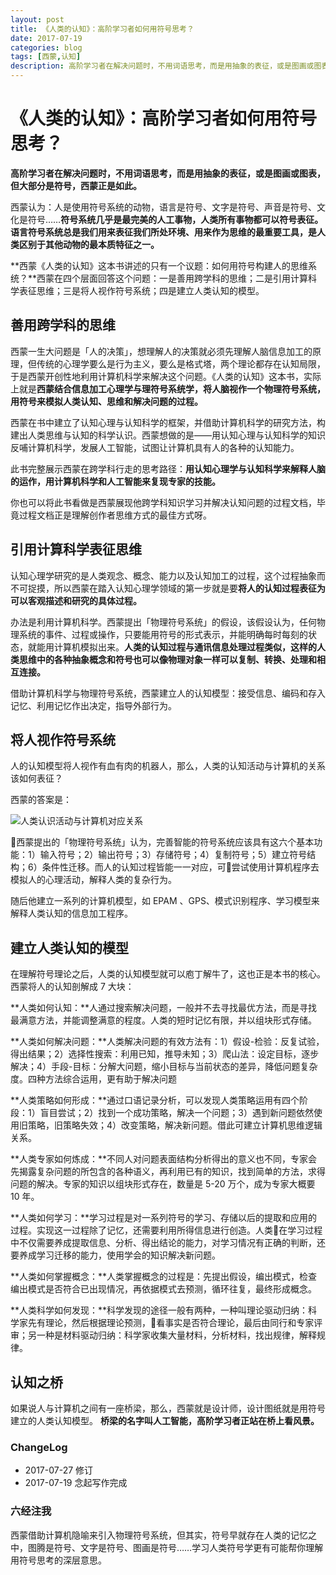```yaml
---
layout: post
title: 《人类的认知》：高阶学习者如何用符号思考？
date: 2017-07-19
categories: blog
tags: [西蒙,认知]
description: 高阶学习者在解决问题时，不用词语思考，而是用抽象的表征，或是图画或图表，但大部分是符号，西蒙正是如此。
---
```


# 《人类的认知》：高阶学习者如何用符号思考？

**高阶学习者在解决问题时，不用词语思考，而是用抽象的表征，或是图画或图表，但大部分是符号，西蒙正是如此。**

西蒙认为：人是使用符号系统的动物，语言是符号、文字是符号、声音是符号、文化是符号……**符号系统几乎是最完美的人工事物，人类所有事物都可以符号表征。语言符号系统总是我们用来表征我们所处环境、用来作为思维的最重要工具，是人类区别于其他动物的最本质特征之一。**

**西蒙《人类的认知》这本书讲述的只有一个议题：如何用符号构建人的思维系统？**西蒙在四个层面回答这个问题：一是善用跨学科的思维；二是引用计算科学表征思维；三是将人视作符号系统；四是建立人类认知的模型。


## 善用跨学科的思维

西蒙一生大问题是「人的决策」，想理解人的决策就必须先理解人脑信息加工的原理，但传统的心理学要么是行为主义，要么是格式塔，两个理论都存在认知局限，于是西蒙开创性地利用计算机科学来解决这个问题。《人类的认知》这本书，实际上就是**西蒙结合信息加工心理学与理符号系统学，将人脑视作一个物理符号系统，用符号来模拟人类认知、思维和解决问题的过程。**

西蒙在书中建立了认知心理与认知科学的框架，并借助计算机科学的研究方法，构建出人类思维与认知的科学认识。西蒙想做的是——用认知心理与认知科学的知识反哺计算机科学，发展人工智能，试图让计算机具有人的各种的认知能力。

此书完整展示西蒙在跨学科行走的思考路径：**用认知心理学与认知科学来解释人脑的运作，用计算机科学和人工智能来复现专家的技能。**

你也可以将此书看做是西蒙展现他跨学科知识学习并解决认知问题的过程文档，毕竟过程文档正是理解创作者思维方式的最佳方式呀。

## 引用计算科学表征思维

认知心理学研究的是人类观念、概念、能力以及认知加工的过程，这个过程抽象而不可捉摸，所以西蒙在踏入认知心理学领域的第一步就是要**将人的认知过程表征为可以客观描述和研究的具体过程。**

办法是利用计算机科学。西蒙提出「物理符号系统」的假设，该假设认为，任何物理系统的事件、过程或操作，只要能用符号的形式表示，并能明确每时每刻的状态，就能用计算机模拟出来。**人类的认知过程与通讯信息处理过程类似，这样的人类思维中的各种抽象概念和符号也可以像物理对象一样可以复制、转换、处理和相互连接。**

借助计算机科学与物理符号系统，西蒙建立人的认知模型：接受信息、编码和存入记忆、利用记忆作出决定，指导外部行为。

## 将人视作符号系统

人的认知模型将人视作有血有肉的机器人，那么，人类的认知活动与计算机的关系该如何表征？

西蒙的答案是：

![人类认识活动与计算机对应关系](http://openmindclub.qiniudn.com/omt/HumanCognition.jpg)

西蒙提出的「物理符号系统」认为，完善智能的符号系统应该具有这六个基本功能：1）输入符号；2）输出符号；3）存储符号；4）复制符号；5）建立符号结构；6）条件性迁移。而人的认知过程皆能一一对应，可尝试使用计算机程序去模拟人的心理活动，解释人类的复杂行为。

随后他建立一系列的计算机模型，如 EPAM 、GPS、模式识别程序、学习模型来解释人类认知的信息加工程序。

## 建立人类认知的模型

在理解符号理论之后，人类的认知模型就可以庖丁解牛了，这也正是本书的核心。西蒙将人的认知剖解成 7 大块：

**人类如何认知：**人通过搜索解决问题，一般并不去寻找最优方法，而是寻找最满意方法，并能调整满意的程度。人类的短时记忆有限，并以组块形式存储。

**人类如何解决问题：**人类解决问题的有效方法有：1）假设-检验：反复试验，得出结果；2）选择性搜索：利用已知，推导未知；3）爬山法：设定目标，逐步解决；4）手段-目标：分解大问题，缩小目标与当前状态的差异，降低问题复杂度。四种方法综合运用，更有助于解决问题

**人类策略如何形成：**通过口语记录分析，可以发现人类策略运用有四个阶段：1）盲目尝试；2）找到一个成功策略，解决一个问题；3）遇到新问题依然使用旧策略，旧策略失效；4）改变策略，解决新问题。借此可建立计算机思维逻辑关系。

**人类专家如何炼成：**不同人对问题表面结构分析得出的意义也不同，专家会先揭露复杂问题的所包含的各种语义，再利用已有的知识，找到简单的方法，求得问题的解决。专家的知识以组块形式存在，数量是 5-20 万个，成为专家大概要 10 年。

**人类如何学习：**学习过程是对一系列符号的学习、存储以后的提取和应用的过程。实现这一过程除了记忆，还需要利用所得信息进行创造。人类在学习过程中不仅需要养成提取信息、分析、得出结论的能力，对学习情况有正确的判断，还要养成学习迁移的能力，使用学会的知识解决新问题。

**人类如何掌握概念：**人类掌握概念的过程是：先提出假设，编出模式，检查编出模式是否符合已出现情况，再依据模式去预测，循环往复，最终形成概念。

**人类科学如何发现：**科学发现的途径一般有两种，一种叫理论驱动归纳：科学家先有理论，然后根据理论预测，看事实是否符合理论，最后由同行和专家评审；另一种是材料驱动归纳：科学家收集大量材料，分析材料，找出规律，解释规律。

## 认知之桥

如果说人与计算机之间有一座桥梁，那么，西蒙就是设计师，设计图纸就是用符号建立的人类认知模型。
**桥梁的名字叫人工智能，高阶学习者正站在桥上看风景。**

### ChangeLog

- 2017-07-27 修订
- 2017-07-19 念起写作完成

### 六经注我

西蒙借助计算机隐喻来引入物理符号系统，但其实，符号早就存在人类的记忆之中，图腾是符号、文字是符号、图画是符号……学习人类符号学更有可能帮你理解用符号思考的深层意思。



